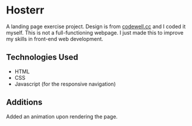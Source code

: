# Hosterr
 A landing page exercise project. Design is from [codewell.cc](https://www.codewell.cc/challenges/hosterr-waitlist-page--60b3ea4c0cc72310b5a2494d) and I coded it myself. This is not a full-functioning webpage. I just made this to improve my skills in front-end web development.
 
## Technologies Used
- HTML
- CSS
- Javascript (for the responsive navigation)

## Additions
Added an animation upon rendering the page.
